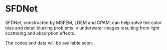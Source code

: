 # SFDNet
SFDNet, constructed by MSFEM, LDEM and CPAM, can help solve the color bias and detail blurring problems in underwater images resulting from light scattering and absorption effects.

The codes and data will be available soon.
